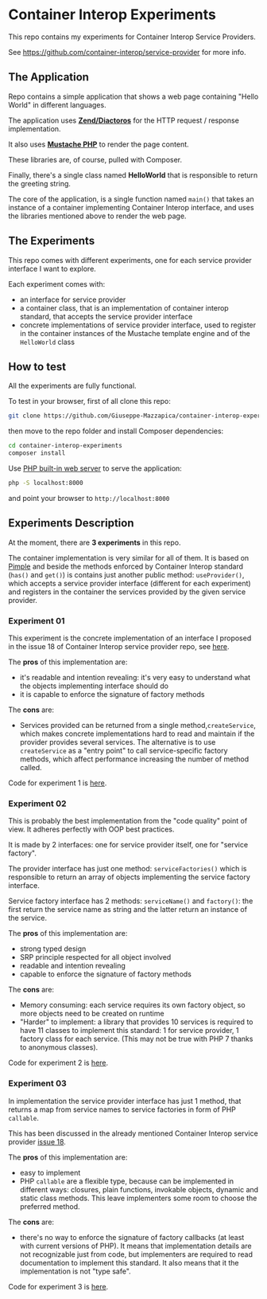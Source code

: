 Container Interop Experiments
=============================

This repo contains my experiments for Container Interop Service Providers.

See https://github.com/container-interop/service-provider for more info.

## The Application

Repo contains a simple application that shows a web page containing "Hello World" in different languages.

The application uses [**Zend/Diactoros**](https://github.com/zendframework/zend-diactoros) for the
HTTP request / response implementation.

It also uses [**Mustache PHP**](https://github.com/bobthecow/mustache.php) to render the page content.

These libraries are, of course, pulled with Composer.

Finally, there's a single class named **HelloWorld** that is responsible to return the greeting string.

The core of the application, is a single function named `main()` that takes an instance of a
container implementing Container Interop interface, and uses the libraries mentioned above to render
the web page.

## The Experiments

This repo comes with different experiments, one for each service provider interface I want to explore.

Each experiment comes with:

- an interface for service provider
- a container class, that is an implementation of container interop standard, that accepts
  the service provider interface
- concrete implementations of service provider interface, used to register in the container instances
  of the Mustache template engine and of the `HelloWorld` class
  
  
## How to test

All the experiments are fully functional.

To test in your browser, first of all clone this repo:

```bash
git clone https://github.com/Giuseppe-Mazzapica/container-interop-experiments
```

then move to the repo folder and install Composer dependencies:

```bash
cd container-interop-experiments
composer install
```

Use [PHP built-in web server](http://php.net/manual/en/features.commandline.webserver.php) to serve the application:

```bash
php -S localhost:8000
```

and point your browser to `http://localhost:8000`

## Experiments Description

At the moment, there are **3 experiments** in this repo.

The container implementation is very similar for all of them. It is based on [Pimple](http://pimple.sensiolabs.org/) 
and beside the methods enforced by Container Interop standard (`has()` and `get()`) is contains just
another public method: `useProvider()`, which accepts a service provider interface (different for each experiment)
and registers in the container the services provided by the given service provider.

### Experiment 01

This experiment is the concrete implementation of an interface I proposed in the issue 18 of Container Interop
service provider repo, see [here](https://github.com/container-interop/service-provider/issues/18).

The **pros** of this implementation are:

- it's readable and intention revealing: it's very easy to understand what the objects implementing interface
  should do
- it is capable to enforce the signature of factory methods

The **cons** are:

- Services provided can be returned from a single method,`createService`, which makes concrete implementations
  hard to read and maintain if the provider provides several services. The alternative is to use `createService`
  as a "entry point" to call service-specific factory methods, which affect performance increasing the number
  of method called.
  
Code for experiment 1 is [here](https://github.com/Giuseppe-Mazzapica/container-interop-experiments/experiment-01).
  
### Experiment 02

This is probably the best implementation from the "code quality" point of view. It adheres perfectly
with OOP best practices.

It is made by 2 interfaces: one for service provider itself, one for "service factory".

The provider interface has just one method: `serviceFactories()` which is responsible to return an
array of objects implementing the service factory interface.

Service factory interface has 2 methods: `serviceName()` and `factory()`: the first return the service name as
string and the latter return an instance of the service.

The **pros** of this implementation are:

- strong typed design
- SRP principle respected for all object involved
- readable and intention revealing
- capable to enforce the signature of factory methods

The **cons** are:

- Memory consuming: each service requires its own factory object, so more objects need to be created
  on runtime
- "Harder" to implement: a library that provides 10 services is required to have 11 classes to
  implement this standard: 1 for service provider, 1 factory class for each service.
  (This may not be true with PHP 7 thanks to anonymous classes).
  
Code for experiment 2 is [here](https://github.com/Giuseppe-Mazzapica/container-interop-experiments/experiment-02).
  
### Experiment 03

In implementation the service provider interface has just 1 method, that returns a map from service
names to service factories in form of PHP `callable`.

This has been discussed in the already mentioned Container Interop service provider
[issue 18](https://github.com/container-interop/service-provider/issues/18).

The **pros** of this implementation are:

- easy to implement
- PHP `callable` are a flexible type, because can be implemented in different ways: closures, 
  plain functions, invokable objects, dynamic and static class methods. This leave implementers
  some room to choose the preferred method.

The **cons** are:

- there's no way to enforce the signature of factory callbacks (at least with current versions of PHP).
  It means that implementation details are not recognizable just from code, but implementers are
  required to read documentation to implement this standard. It also means that it the implementation is not "type safe".
  
Code for experiment 3 is [here](https://github.com/Giuseppe-Mazzapica/container-interop-experiments/experiment-03).
